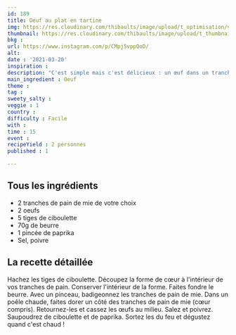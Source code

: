 ```yaml
---
id: 189
title: Oeuf au plat en tartine
img: https://res.cloudinary.com/thibaults/image/upload/t_optimisation/v1616702195/Recipes/20210320_oeuf_plat_tartine.jpg
thumbnail: https://res.cloudinary.com/thibaults/image/upload/t_thumbnail_josie/v1616702195/Recipes/20210320_oeuf_plat_tartine.jpg
bkg : 
url: https://www.instagram.com/p/CMpj5vppQoD/
alt: 
date : '2021-03-20'
inspiration : 
description: "C'est simple mais c'est délicieux : un œuf dans un tranche de pain de mie ! Demandez ça au petit dej' à votre chéri•e !"
main_ingredient : Oeuf
theme : 
tag : 
sweety_salty : 
veggie : 1
country : 
difficulty : Facile
with : 
time : 15
event : 
recipeYield : 2 personnes
published : 1

---
```


## Tous les ingrédients
 - 2 tranches de pain de mie de votre choix
 - 2 oeufs
 - 5 tiges de ciboulette
 - 70g de beurre
 - 1 pincée de paprika
 - Sel, poivre

## La recette détaillée
Hachez les tiges de ciboulette. Découpez la forme de cœur à l'intérieur de vos tranches de pain. Conserver l'intérieur de la forme. Faites fondre le beurre. Avec un pinceau, badigeonnez les tranches de pain de mie. Dans un poêle chaude, faites dorer un côté des tranches de pain de mie (cœur compris). Retournez-les et cassez les œufs au milieu. Salez et poivrez. Saupoudrez de ciboulette et de paprika. Sortez les du feu et dégustez quand c'est chaud !